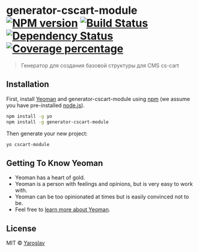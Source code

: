 # generator-cscart-module [![NPM version][npm-image]][npm-url] [![Build Status][travis-image]][travis-url] [![Dependency Status][daviddm-image]][daviddm-url] [![Coverage percentage][coveralls-image]][coveralls-url]
> Генератор для создания базовой структуры для CMS cs-cart

## Installation

First, install [Yeoman](http://yeoman.io) and generator-cscart-module using [npm](https://www.npmjs.com/) (we assume you have pre-installed [node.js](https://nodejs.org/)).

```bash
npm install -g yo
npm install -g generator-cscart-module
```

Then generate your new project:

```bash
yo cscart-module
```

## Getting To Know Yeoman

 * Yeoman has a heart of gold.
 * Yeoman is a person with feelings and opinions, but is very easy to work with.
 * Yeoman can be too opinionated at times but is easily convinced not to be.
 * Feel free to [learn more about Yeoman](http://yeoman.io/).

## License

MIT © [Yaroslav]()


[npm-image]: https://badge.fury.io/js/generator-cscart-module.svg
[npm-url]: https://npmjs.org/package/generator-cscart-module
[travis-image]: https://travis-ci.org/theAngriestman/generator-cscart-module.svg?branch=master
[travis-url]: https://travis-ci.org/theAngriestman/generator-cscart-module
[daviddm-image]: https://david-dm.org/theAngriestman/generator-cscart-module.svg?theme=shields.io
[daviddm-url]: https://david-dm.org/theAngriestman/generator-cscart-module
[coveralls-image]: https://coveralls.io/repos/theAngriestman/generator-cscart-module/badge.svg
[coveralls-url]: https://coveralls.io/r/theAngriestman/generator-cscart-module
